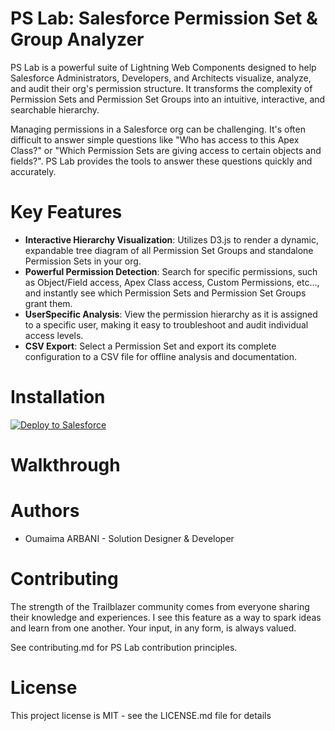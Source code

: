 # PS Lab: Salesforce Permission Set & Group Analyzer

PS Lab is a powerful suite of Lightning Web Components designed to help Salesforce Administrators, Developers, and Architects visualize, analyze, and audit their org's permission structure. It transforms the complexity of Permission Sets and Permission Set Groups into an intuitive, interactive, and searchable hierarchy.

Managing permissions in a Salesforce org can be challenging. It's often difficult to answer simple questions like "Who has access to this Apex Class?" or "Which Permission Sets are giving access to certain objects and fields?". PS Lab provides the tools to answer these questions quickly and accurately.

# Key Features
* **Interactive Hierarchy Visualization**: Utilizes D3.js to render a dynamic, expandable tree diagram of all Permission Set Groups and standalone Permission Sets in your org.
* **Powerful Permission Detection**: Search for specific permissions, such as Object/Field access, Apex Class access, Custom Permissions, etc..., and instantly see which Permission Sets and Permission Set Groups grant them.
* **UserSpecific Analysis**: View the permission hierarchy as it is assigned to a specific user, making it easy to troubleshoot and audit individual access levels.
* **CSV Export**: Select a Permission Set and export its complete configuration to a CSV file for offline analysis and documentation.


# Installation
<a href="https://githubsfdeploy.herokuapp.com?owner=OumArbani&repo=PSLab">
  <img alt="Deploy to Salesforce"
       src="https://raw.githubusercontent.com/afawcett/githubsfdeploy/master/deploy.png">
</a>

# Walkthrough

# Authors
* Oumaima ARBANI - Solution Designer & Developer

# Contributing
The strength of the Trailblazer community comes from everyone sharing their knowledge and experiences. I see this feature as a way to spark ideas and learn from one another. Your input, in any form, is always valued.

See contributing.md for PS Lab contribution principles.

# License
This project license is MIT - see the LICENSE.md file for details
